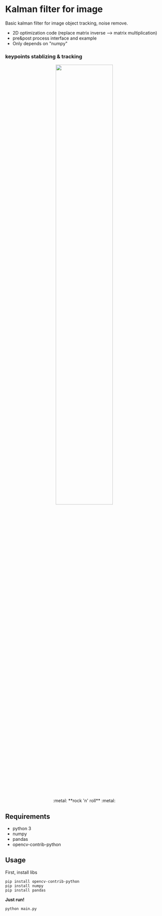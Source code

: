 # Kalman filter for image

Basic kalman filter for image object tracking, noise remove. <br>
 - 2D optimization code (replace matrix inverse --> matrix multiplication)
 - pre&post process interface and example
 - Only depends on "numpy"

### keypoints stablizing & tracking
<p align="center">
    <img src='./result/KF_result.gif' width=60%>
    <br>
    :metal: **rock 'n' roll** :metal:
</p>

## Requirements
- python 3
- numpy
- pandas
- opencv-contrib-python


## Usage  

First, install libs

    pip install opencv-contrib-python
    pip install numpy
    pip install pandas

**Just run!** <br>

    python main.py